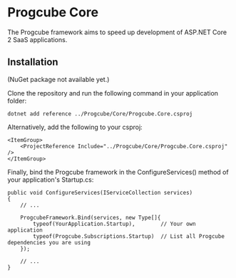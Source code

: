 # Progcube Core

The Progcube framework aims to speed up development of ASP.NET Core 2 SaaS applications.

## Installation

(NuGet package not available yet.)

Clone the repository and run the following command in your application folder:

```
dotnet add reference ../Progcube/Core/Progcube.Core.csproj
```

Alternatively, add the following to your csproj:

```
<ItemGroup>
    <ProjectReference Include="../Progcube/Core/Progcube.Core.csproj" />
</ItemGroup>
```

Finally, bind the Progcube framework in the ConfigureServices() method of your application's Startup.cs:

```
public void ConfigureServices(IServiceCollection services)
{
    // ...

    ProgcubeFramework.Bind(services, new Type[]{
        typeof(YourApplication.Startup),        // Your own application
        typeof(Progcube.Subscriptions.Startup)  // List all Progcube dependencies you are using
    });

    // ...
}
```
